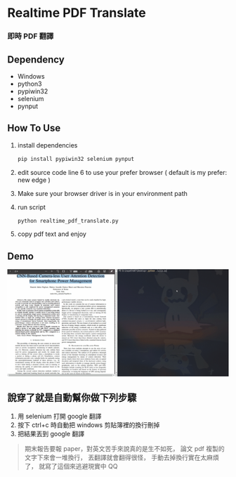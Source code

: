 # Realtime PDF Translate
### 即時 PDF 翻譯


## Dependency
- Windows
- python3
- pypiwin32
- selenium
- pynput

## How To Use
1. 
    install dependencies
    ```sh
    pip install pypiwin32 selenium pynput
    ```
2. 
    edit source code line 6 to use your prefer browser 
     ( default is my prefer: new edge )

3. 
    Make sure your browser driver is in your environment path
    
4. 
    run script
    ```sh
    python realtime_pdf_translate.py
    ```

5. 
    copy pdf text and enjoy

## Demo
![Demo](demo.gif)

## 說穿了就是自動幫你做下列步驟
1. 用 selenium 打開 google 翻譯
2. 按下 ctrl+c 時自動把 windows 剪貼簿裡的換行刪掉
3. 把結果丟到 google 翻譯


> 期末報告要報 paper，對英文苦手來說真的是生不如死，
> 論文 pdf 複製的文字下來會一堆換行，
> 丟翻譯就會翻得很怪，
> 手動去掉換行實在太麻煩了，
> 就寫了這個來逃避現實中 QQ
